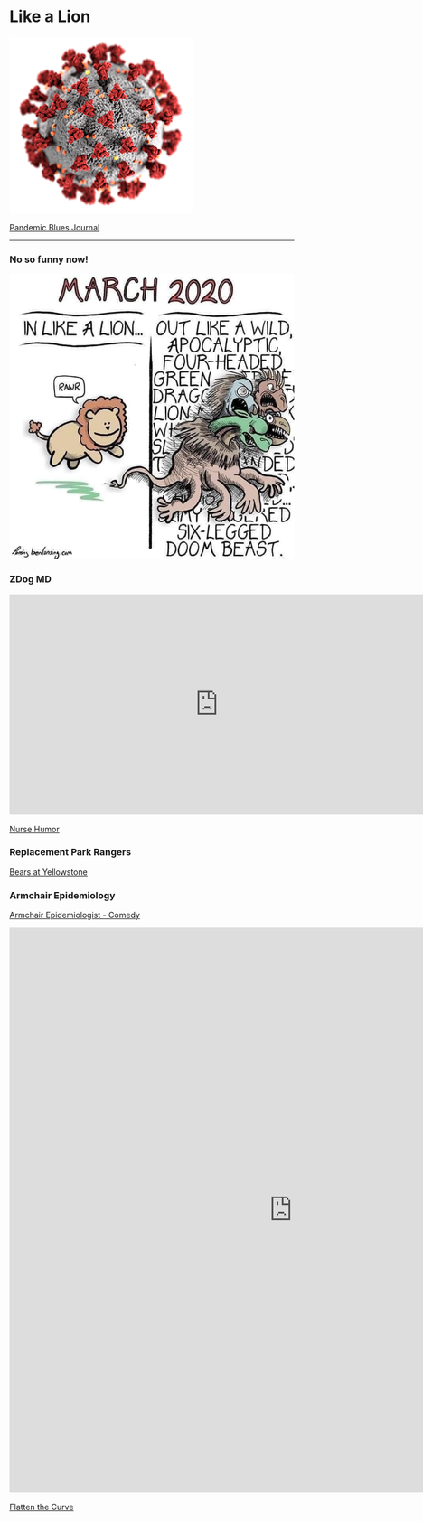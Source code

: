 # Like a Lion


![](img/coronavirus.png)

[Pandemic Blues Journal](Index)

---

### No so funny now!

![](img/lion.jpg)



### ZDog MD

<iframe width="738" height="390" src="https://www.youtube.com/embed/sSJcyIvvWqA" frameborder="0" allow="accelerometer; autoplay; encrypted-media; gyroscope; picture-in-picture" allowfullscreen></iframe>

[Nurse Humor](https://www.facebook.com/ZDoggMD/videos/3018292194859296/)


### Replacement Park Rangers

[Bears at Yellowstone](https://www.facebook.com/tedkim1/videos/10157040847205060/)


### Armchair Epidemiology

[Armchair Epidemiologist - Comedy](https://www.facebook.com/abcnews.au/videos/253287289136013)

<iframe width="1000" height="1000" src="https://www.facebook.com/abcnews.au/videos/253287289136013" frameborder="0" allow="accelerometer; autoplay; encrypted-media; gyroscope; picture-in-picture" allowfullscreen></iframe>

[Flatten the Curve](https://medium.com/@noahhaber/flatten-the-curve-of-armchair-epidemiology-9aa8cf92d652)

